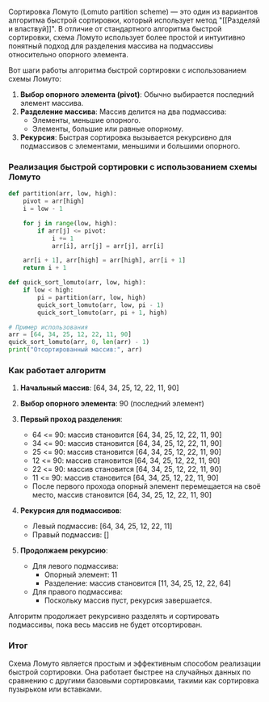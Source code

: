 Сортировка Ломуто (Lomuto partition scheme) — это один из вариантов алгоритма быстрой сортировки, который использует метод "[[Разделяй и властвуй]]". В отличие от стандартного алгоритма быстрой сортировки, схема Ломуто использует более простой и интуитивно понятный подход для разделения массива на подмассивы относительно опорного элемента.

Вот шаги работы алгоритма быстрой сортировки с использованием схемы Ломуто:

1. **Выбор опорного элемента (pivot)**: Обычно выбирается последний элемент массива.
2. **Разделение массива**: Массив делится на два подмассива:
   - Элементы, меньшие опорного.
   - Элементы, большие или равные опорному.
3. **Рекурсия**: Быстрая сортировка вызывается рекурсивно для подмассивов с элементами, меньшими и большими опорного.

### Реализация быстрой сортировки с использованием схемы Ломуто

```python
def partition(arr, low, high):
    pivot = arr[high]
    i = low - 1

    for j in range(low, high):
        if arr[j] <= pivot:
            i += 1
            arr[i], arr[j] = arr[j], arr[i]

    arr[i + 1], arr[high] = arr[high], arr[i + 1]
    return i + 1

def quick_sort_lomuto(arr, low, high):
    if low < high:
        pi = partition(arr, low, high)
        quick_sort_lomuto(arr, low, pi - 1)
        quick_sort_lomuto(arr, pi + 1, high)

# Пример использования
arr = [64, 34, 25, 12, 22, 11, 90]
quick_sort_lomuto(arr, 0, len(arr) - 1)
print("Отсортированный массив:", arr)
```

### Как работает алгоритм

1. **Начальный массив**: [64, 34, 25, 12, 22, 11, 90]
2. **Выбор опорного элемента**: 90 (последний элемент)
3. **Первый проход разделения**:
   - 64 <= 90: массив становится [64, 34, 25, 12, 22, 11, 90]
   - 34 <= 90: массив становится [64, 34, 25, 12, 22, 11, 90]
   - 25 <= 90: массив становится [64, 34, 25, 12, 22, 11, 90]
   - 12 <= 90: массив становится [64, 34, 25, 12, 22, 11, 90]
   - 22 <= 90: массив становится [64, 34, 25, 12, 22, 11, 90]
   - 11 <= 90: массив становится [64, 34, 25, 12, 22, 11, 90]
   - После первого прохода опорный элемент перемещается на своё место, массив становится [64, 34, 25, 12, 22, 11, 90]
4. **Рекурсия для подмассивов**:
   - Левый подмассив: [64, 34, 25, 12, 22, 11]
   - Правый подмассив: []

5. **Продолжаем рекурсию**:
   - Для левого подмассива:
     - Опорный элемент: 11
     - Разделение: массив становится [11, 34, 25, 12, 22, 64]
   - Для правого подмассива:
     - Поскольку массив пуст, рекурсия завершается.

Алгоритм продолжает рекурсивно разделять и сортировать подмассивы, пока весь массив не будет отсортирован.

### Итог

Схема Ломуто является простым и эффективным способом реализации быстрой сортировки. Она работает быстрее на случайных данных по сравнению с другими базовыми сортировками, такими как сортировка пузырьком или вставками.